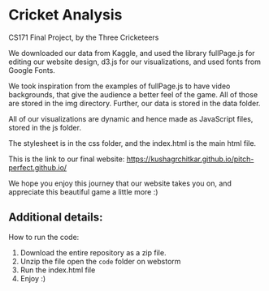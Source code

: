 # Cricket Analysis
CS171 Final Project, by the Three Cricketeers

We downloaded our data from Kaggle, and used the library fullPage.js for editing our website design, d3.js for our visualizations, and used fonts from Google Fonts.

We took inspiration from the examples of fullPage.js to have video backgrounds, that give the audience a better feel of the game. All of those are stored in the img directory. Further, our data is stored in the data folder.

All of our visualizations are dynamic and hence made as JavaScript files, stored in the js folder.

The stylesheet is in the css folder, and the index.html is the main html file.

This is the link to our final website: https://kushagrchitkar.github.io/pitch-perfect.github.io/ 

We hope you enjoy this journey that our website takes you on, and appreciate this beautiful game a little more :)

## Additional details:
How to run the code:
1. Download the entire repository as a zip file.
2. Unzip the file open the `code` folder on webstorm
3. Run the index.html file
4. Enjoy :) 
